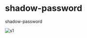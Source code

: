 # shadow-password
shadow-password

![s1](https://raw.githubusercontent.com/c4pt000/shadow-password/main/github-fuzz-clipboard-select-pass.reveal.png)
